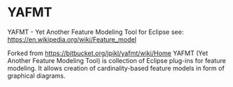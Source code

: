 # YAFMT
YAFMT - Yet Another Feature Modeling Tool for Eclipse
see: https://en.wikipedia.org/wiki/Feature_model

Forked from https://bitbucket.org/jpikl/yafmt/wiki/Home
YAFMT (Yet Another Feature Modeling Tool) is collection of Eclipse plug-ins for feature modeling. It allows creation of cardinality-based feature models in form of graphical diagrams.
